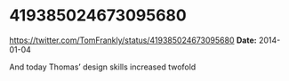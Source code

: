 # 419385024673095680
https://twitter.com/TomFrankly/status/419385024673095680
**Date:** 2014-01-04

And today Thomas’ design skills increased twofold
